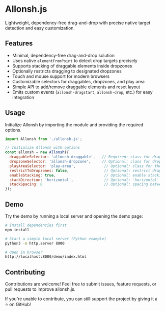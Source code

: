 # Allonsh.js

Lightweight, dependency-free drag-and-drop with precise native target detection and easy customization.

## Features

- Minimal, dependency-free drag-and-drop solution
- Uses native `elementFromPoint` to detect drop targets precisely
- Supports stacking of draggable elements inside dropzones
- Optionally restricts dragging to designated dropzones
- Touch and mouse support for modern browsers
- Customizable selectors for draggables, dropzones, and play area
- Simple API to add/remove draggable elements and reset layout
- Emits custom events (`allonsh-dragstart`, `allonsh-drop`, etc.) for easy integration

## Usage

Initialize Allonsh by importing the module and providing the required options.

```js
import Allonsh from './allonsh.js';

// Initialize Allonsh with options
const allonsh = new Allonsh({
  draggableSelector: 'allonsh-draggable',   // Required: class for draggable elements
  dropzoneSelector: 'allonsh-dropzone',     // Optional: class for dropzones
  playAreaSelector: 'play-area',             // Optional: class for the container area
  restrictToDropzones: false,                // Optional: restrict dragging to dropzones
  enableStacking: true,                      // Optional: enable stacking inside dropzones
  stackDirection: 'horizontal',              // Optional: 'horizontal' or 'vertical'
  stackSpacing: 8                            // Optional: spacing between stacked items (px)
});
```

## Demo

Try the demo by running a local server and opening the demo page:

```bash
# Install dependencies first
npm install

# Start a simple local server (Python example)
python3 -m http.server 8000

# Open in browser
http://localhost:8000/demo/index.html
```

## Contributing

Contributions are welcome! Feel free to submit issues, feature requests, or pull requests to improve allonsh.js.

If you're unable to contribute, you can still support the project by giving it a ⭐️ on GitHub!
